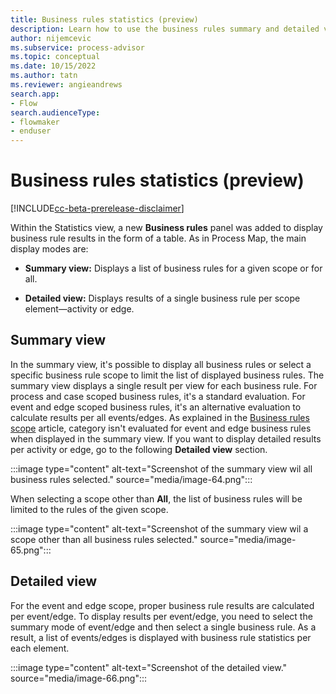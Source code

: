 ```yaml
---
title: Business rules statistics (preview)
description: Learn how to use the business rules summary and detailed views in Minit desktop application in process advisor.
author: nijemcevic
ms.subservice: process-advisor
ms.topic: conceptual
ms.date: 10/15/2022
ms.author: tatn
ms.reviewer: angieandrews
search.app:
- Flow
search.audienceType:
- flowmaker
- enduser
---
```


# Business rules statistics (preview)

[!INCLUDE[cc-beta-prerelease-disclaimer](../includes/cc-beta-prerelease-disclaimer.md)]

Within the Statistics view, a new **Business rules** panel was added to display business rule results in the form of a table. As in Process Map, the main display modes are:

- **Summary view:** Displays a list of business rules for a given scope or for all.

- **Detailed view:** Displays results of a single business rule per scope element&mdash;activity or edge.

## Summary view

In the summary view, it's possible to display all business rules or select a specific business rule scope to limit the list of displayed business rules. The summary view displays a single result per view for each business rule. For process and case scoped business rules, it's a standard evaluation. For event and edge scoped business rules, it's an alternative evaluation to calculate results per all events/edges. As explained in the [Business rules scope](business-rule-scope.md) article, category isn't evaluated for event and edge business rules when displayed in the summary view. If you want to display detailed results per activity or edge, go to the following **Detailed view** section.

:::image type="content" alt-text="Screenshot of the summary view wil all business rules selected." source="media/image-64.png":::

When selecting a scope other than **All**, the list of business rules will be limited to the rules of the given scope.

:::image type="content" alt-text="Screenshot of the summary view wil a scope other than all business rules selected." source="media/image-65.png":::

## Detailed view

For the event and edge scope, proper business rule results are calculated per event/edge. To display results per event/edge, you need to select the summary mode of event/edge and then select a single business rule. As a result, a list of events/edges is displayed with business rule statistics per each element.

:::image type="content" alt-text="Screenshot of the detailed view." source="media/image-66.png":::


